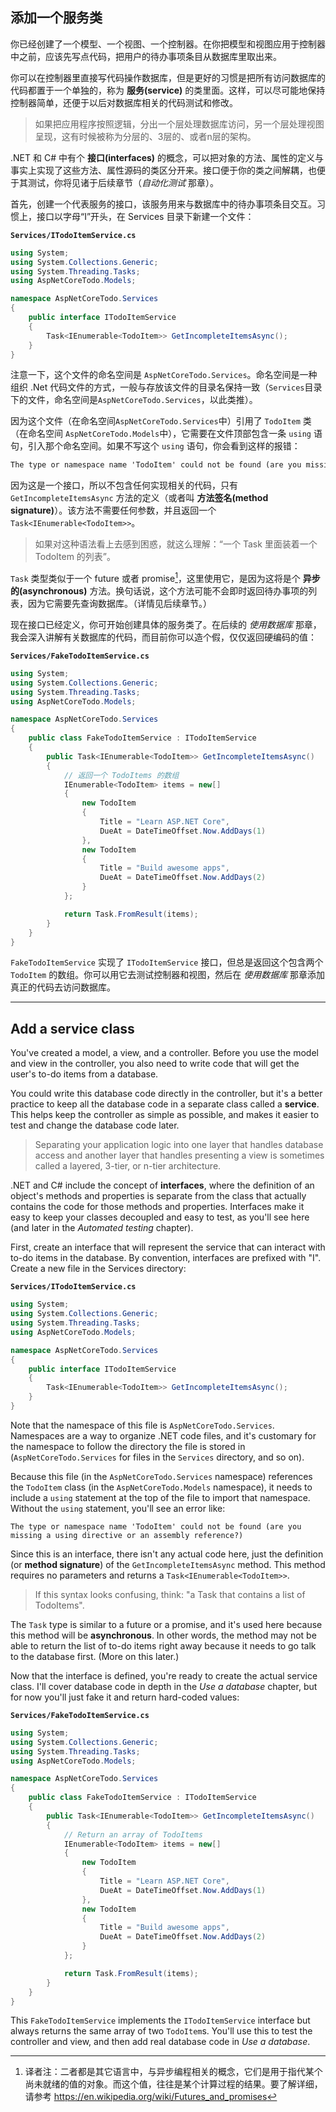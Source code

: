 ## 添加一个服务类

你已经创建了一个模型、一个视图、一个控制器。在你把模型和视图应用于控制器中之前，应该先写点代码，把用户的待办事项条目从数据库里取出来。

你可以在控制器里直接写代码操作数据库，但是更好的习惯是把所有访问数据库的代码都置于一个单独的，称为 **服务(service)** 的类里面。这样，可以尽可能地保持控制器简单，还便于以后对数据库相关的代码测试和修改。

> 如果把应用程序按照逻辑，分出一个层处理数据库访问，另一个层处理视图呈现，这有时候被称为分层的、3层的、或者n层的架构。

.NET 和 C# 中有个 **接口(interfaces)** 的概念，可以把对象的方法、属性的定义与事实上实现了这些方法、属性源码的类区分开来。接口便于你的类之间解耦，也便于其测试，你将见诸于后续章节（*自动化测试* 那章）。

首先，创建一个代表服务的接口，该服务用来与数据库中的待办事项条目交互。习惯上，接口以字母“I”开头，在 Services 目录下新建一个文件：

**`Services/ITodoItemService.cs`**

```csharp
using System;
using System.Collections.Generic;
using System.Threading.Tasks;
using AspNetCoreTodo.Models;

namespace AspNetCoreTodo.Services
{
    public interface ITodoItemService
    {
        Task<IEnumerable<TodoItem>> GetIncompleteItemsAsync();
    }
}
```

注意一下，这个文件的命名空间是 `AspNetCoreTodo.Services`。命名空间是一种组织 .Net 代码文件的方式，一般与存放该文件的目录名保持一致（`Services`目录下的文件，命名空间是`AspNetCoreTodo.Services`，以此类推）。

因为这个文件（在命名空间`AspNetCoreTodo.Services`中）引用了 `TodoItem` 类（在命名空间 `AspNetCoreTodo.Models`中），它需要在文件顶部包含一条 `using` 语句，引入那个命名空间。如果不写这个 `using` 语句，你会看到这样的报错：

```txt
The type or namespace name 'TodoItem' could not be found (are you missing a using directive or an assembly reference?)
```

因为这是一个接口，所以不包含任何实现相关的代码，只有 `GetIncompleteItemsAsync` 方法的定义（或者叫 **方法签名(method signature)**）。该方法不需要任何参数，并且返回一个 `Task<IEnumerable<TodoItem>>`。

> 如果对这种语法看上去感到困惑，就这么理解：“一个 Task 里面装着一个 TodoItem 的列表”。

`Task` 类型类似于一个 future 或者 promise[^1]，这里使用它，是因为这将是个 **异步的(asynchronous)** 方法。换句话说，这个方法可能不会即时返回待办事项的列表，因为它需要先查询数据库。（详情见后续章节。）

现在接口已经定义，你可开始创建具体的服务类了。在后续的 *使用数据库* 那章，我会深入讲解有关数据库的代码，而目前你可以造个假，仅仅返回硬编码的值：

**`Services/FakeTodoItemService.cs`**

```csharp
using System;
using System.Collections.Generic;
using System.Threading.Tasks;
using AspNetCoreTodo.Models;

namespace AspNetCoreTodo.Services
{
    public class FakeTodoItemService : ITodoItemService
    {
        public Task<IEnumerable<TodoItem>> GetIncompleteItemsAsync()
        {
            // 返回一个 TodoItems 的数组
            IEnumerable<TodoItem> items = new[]
            {
                new TodoItem
                {
                    Title = "Learn ASP.NET Core",
                    DueAt = DateTimeOffset.Now.AddDays(1)
                },
                new TodoItem
                {
                    Title = "Build awesome apps",
                    DueAt = DateTimeOffset.Now.AddDays(2)
                }
            };

            return Task.FromResult(items);
        }
    }
}
```

`FakeTodoItemService` 实现了 `ITodoItemService` 接口，但总是返回这个包含两个 `TodoItem` 的数组。你可以用它去测试控制器和视图，然后在 *使用数据库* 那章添加真正的代码去访问数据库。

[^1]: 译者注：二者都是其它语言中，与异步编程相关的概念，它们是用于指代某个尚未就绪的值的对象。而这个值，往往是某个计算过程的结果。要了解详细，请参考 https://en.wikipedia.org/wiki/Futures_and_promises

---

## Add a service class
You've created a model, a view, and a controller. Before you use the model and view in the controller, you also need to write code that will get the user's to-do items from a database.

You could write this database code directly in the controller, but it's a better practice to keep all the database code in a separate class called a **service**. This helps keep the controller as simple as possible, and makes it easier to test and change the database code later.

> Separating your application logic into one layer that handles database access and another layer that handles presenting a view is sometimes called a layered, 3-tier, or n-tier architecture.

.NET and C# include the concept of **interfaces**, where the definition of an object's methods and properties is separate from the class that actually contains the code for those methods and properties. Interfaces make it easy to keep your classes decoupled and easy to test, as you'll see here (and later in the *Automated testing* chapter).

First, create an interface that will represent the service that can interact with to-do items in the database. By convention, interfaces are prefixed with "I". Create a new file in the Services directory:

**`Services/ITodoItemService.cs`**

```csharp
using System;
using System.Collections.Generic;
using System.Threading.Tasks;
using AspNetCoreTodo.Models;

namespace AspNetCoreTodo.Services
{
    public interface ITodoItemService
    {
        Task<IEnumerable<TodoItem>> GetIncompleteItemsAsync();
    }
}
```

Note that the namespace of this file is `AspNetCoreTodo.Services`. Namespaces are a way to organize .NET code files, and it's customary for the namespace to follow the directory the file is stored in (`AspNetCoreTodo.Services` for files in the `Services` directory, and so on).

Because this file (in the `AspNetCoreTodo.Services` namespace) references the `TodoItem` class (in the `AspNetCoreTodo.Models` namespace), it needs to include a `using` statement at the top of the file to import that namespace. Without the `using` statement, you'll see an error like:

```
The type or namespace name 'TodoItem' could not be found (are you missing a using directive or an assembly reference?)
```

Since this is an interface, there isn't any actual code here, just the definition (or **method signature**) of the `GetIncompleteItemsAsync` method. This method requires no parameters and returns a `Task<IEnumerable<TodoItem>>`.

> If this syntax looks confusing, think: "a Task that contains a list of TodoItems".

The `Task` type is similar to a future or a promise, and it's used here because this method will be **asynchronous**. In other words, the method may not be able to return the list of to-do items right away because it needs to go talk to the database first. (More on this later.)

Now that the interface is defined, you're ready to create the actual service class. I'll cover database code in depth in the *Use a database* chapter, but for now you'll just fake it and return hard-coded values:

**`Services/FakeTodoItemService.cs`**

```csharp
using System;
using System.Collections.Generic;
using System.Threading.Tasks;
using AspNetCoreTodo.Models;

namespace AspNetCoreTodo.Services
{
    public class FakeTodoItemService : ITodoItemService
    {
        public Task<IEnumerable<TodoItem>> GetIncompleteItemsAsync()
        {
            // Return an array of TodoItems
            IEnumerable<TodoItem> items = new[]
            {
                new TodoItem
                {
                    Title = "Learn ASP.NET Core",
                    DueAt = DateTimeOffset.Now.AddDays(1)
                },
                new TodoItem
                {
                    Title = "Build awesome apps",
                    DueAt = DateTimeOffset.Now.AddDays(2)
                }
            };

            return Task.FromResult(items);
        }
    }
}
```

This `FakeTodoItemService` implements the `ITodoItemService` interface but always returns the same array of two `TodoItem`s. You'll use this to test the controller and view, and then add real database code in *Use a database*.
